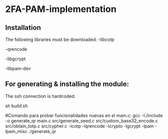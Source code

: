 # 2FA-PAM-implementation

## Installation
The following libraries must be downloaded:
-libcotp

-qrencode

-libgcrypt

-libpam-dev

## For generating & installing the module: 
The ssh connection is hardcoded.

sh build.sh


#Comando para probar funcionalidades nuevas en el main.c:
gcc -I./include -o generate_qr main.c src/generate_seed.c src/custom_base32_encode.c src/obtain_totp.c src/cypher.c -lcotp -lqrencode  -lcrypto -lgcrypt -lpam -lpam_misc
./generate_qr